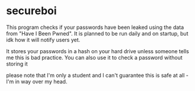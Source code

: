 # secureboi

This program checks if your passwords have been leaked using the data from "Have I Been Pwned".
It is planned to be run daily and on startup, but idk how it will notify users yet.

It stores your passwords in a hash on your hard drive unless someone tells me this is bad practice.
You can also use it to check a password without storing it


please note that I'm only a student and I can't guarantee this is safe at all - I'm in way over my head.
